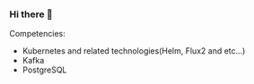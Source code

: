 ### Hi there 👋

Competencies:

* Kubernetes and related technologies(Helm, Flux2 and etc...)
* Kafka
* PostgreSQL
